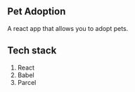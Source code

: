 ## Pet Adoption 
A react app that allows you to adopt pets.
## Tech stack
1. React 
2. Babel
3. Parcel

